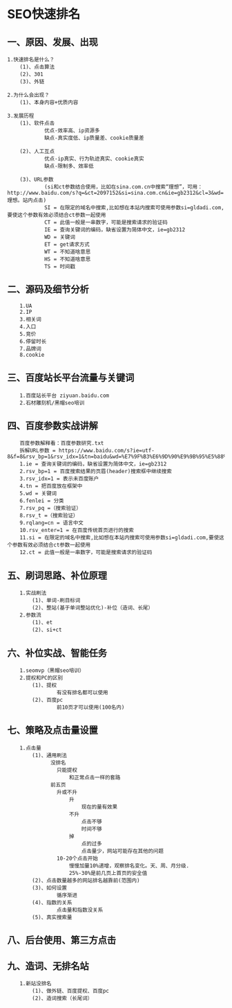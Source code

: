 # SEO快速排名
## 一、原因、发展、出现
    1.快速排名是什么？
        (1)、点击算法
        (2)、301
        (3)、外链
        
    2.为什么会出现？
        (1)、本身内容+优质内容
        
    3.发展历程
        (1)、软件点击
                优点-效率高、ip资源多
                缺点-真实度低、ip质量差、cookie质量差
                
        (2)、人工互点
                优点-ip真实、行为轨迹真实、cookie真实
                缺点-限制多、效率低
                
        (3)、URL参数
                (si和ct参数结合使用，比如在sina.com.cn中搜索“理想”，可用：http://www.baidu.com/s?q=&ct=2097152&si=sina.com.cn&ie=gb2312&cl=3&wd=理想。站内点击)
                SI = 在限定的域名中搜索,比如想在本站内搜索可使用参数si=gldadi.com,要使这个参数有效必须结合ct参数一起使用
                CT = 此值一般是一串数字，可能是搜索请求的验证码
                IE = 查询关键词的编码，缺省设置为简体中文，ie=gb2312
                WD = 关键词
                ET = get请求方式
                WT = 不知道啥意思
                HS = 不知道啥意思
                TS = 时间戳
            
## 二、源码及细节分析
        1.UA
        2.IP
        3.相关词
        4.入口
        5.竞价
        6.停留时长
        7.品牌词
        8.cookie
## 三、百度站长平台流量与关键词
        1.百度站长平台 ziyuan.baidu.com
        2.石材雕刻机/黑帽seo培训
       
## 四、百度参数实战讲解
        百度参数解释看：百度参数研究.txt
        拆解URL参数 = https://www.baidu.com/s?ie=utf-8&f=8&rsv_bp=1&rsv_idx=1&tn=baidu&wd=%E7%9F%B3%E6%9D%90%E9%9B%95%E5%88%BB%E6%9C%BA&fenlei=256&rsv_pq=0xa04e32510005bc75&rsv_t=4ddazcUJo09Kpc0kD1oCdn3Z6kvFA%2FiFF%2BlkXM3yJcgZzc91CfsKz2tKKus&rqlang=cn&rsv_enter=1&rsv_dl=tb&rsv_btype=i&inputT=5916&si=jnjcsk.com&ct=2097152
        1.ie = 查询关键词的编码，缺省设置为简体中文，ie=gb2312
        2.rsv_bp=1 = 百度搜索结果的页眉(header)搜索框中继续搜索
        3.rsv_idx=1 = 表示未百度账户
        4.tn = 把百度放在框架中
        5.wd = 关键词
        6.fenlei = 分类
        7.rsv_pq =（搜索验证）
        8.rsv_t =（搜索验证）
        9.rqlang=cn = 语言中文
        10.rsv_enter=1 = 在百度传统首页进行的搜索
        11.si = 在限定的域名中搜索,比如想在本站内搜索可使用参数si=gldadi.com,要使这个参数有效必须结合ct参数一起使用
        12.ct = 此值一般是一串数字，可能是搜索请求的验证码
## 五、刷词思路、补位原理
        1.实战刷法
            (1)、单词-刷目标词
            (2)、整站(基于单词整站优化)-补位（造词、长尾）
        2.参数流
            (1)、et
            (2)、si+ct
## 六、补位实战、智能任务
        1.seomvp（黑帽seo培训）
        2.提权和PC的区别
            (1)、提权
                    有没有排名都可以使用
            (2)、百度pc
                    前10页才可以使用(100名内)
## 七、策略及点击量设置
        1.点击量
            (1)、通用刷法
                  没排名
                    只能提权
                        和正常点击一样的套路
                  前五页
                    升或不升
                        升
                            现在的量有效果
                        不升
                            点击不够
                            时间不够
                        掉
                            点的过多
                            点击量少，网站可能存在其他的问题
                    10-20个点击开始
                        慢慢加量10%递增，观察排名变化。天、周、月分级.
                        25%-30%是前几页上首页的安全值
            (2)、点击数量越多的网站排名越靠前(范围内)
            (3)、如何设置
                    循序渐进
            (4)、指数的关系
                    点击量和指数没关系
            (5)、真实搜索量
## 八、后台使用、第三方点击
## 九、造词、无排名站
        1.新站没排名
            (1)、做外链、百度提权、百度pc
            (2)、造词搜索（长尾词）
